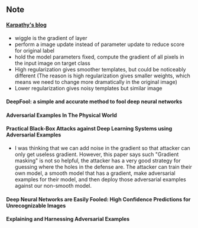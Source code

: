 ## Note

#### [Karpathy's  blog](http://karpathy.github.io/2015/03/30/breaking-convnets/)

* wiggle is the gradient of layer
* perform a image update  instead of parameter update to reduce score for original label
* hold the model parameters fixed, compute the gradient of all pixels in the input image on target class
* High regularization gives smoother templates, but could be noticeably different (The reason is high regularization gives smaller weights, which means we need to change more dramatically in the original image)
* Lower regularization gives noisy templates but similar image

#### DeepFool: a simple and accurate method to fool deep neural networks

#### Adversarial Examples In The Physical World

#### Practical Black-Box Attacks against Deep Learning Systems using Adversarial Examples

* I was thinking that we can add noise in the gradient so that attacker can only get useless gradient. However, this paper says such "Gradient masking" is not so helpful, the attacker has a very good strategy for guessing where the holes in the defense are. The attacker can train their own model, a smooth model that has a gradient, make adversarial examples for their model, and then deploy those adversarial examples against our non-smooth model. 

#### Deep Neural Networks are Easily Fooled: High Confidence Predictions for Unrecognizable Images

#### Explaining and Harnessing Adversarial Examples

